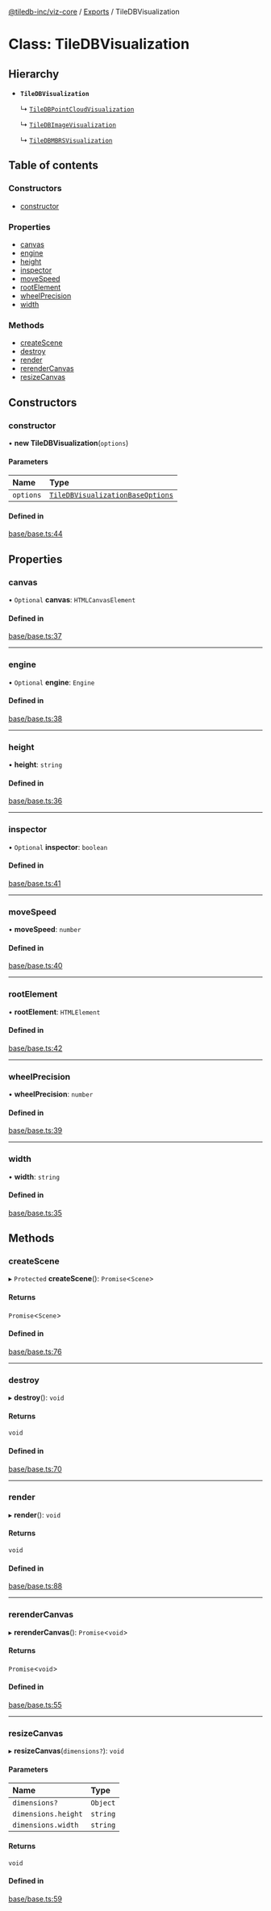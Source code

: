 [@tiledb-inc/viz-core](../README.md) / [Exports](../modules.md) / TileDBVisualization

# Class: TileDBVisualization

## Hierarchy

- **`TileDBVisualization`**

  ↳ [`TileDBPointCloudVisualization`](TileDBPointCloudVisualization.md)

  ↳ [`TileDBImageVisualization`](TileDBImageVisualization.md)

  ↳ [`TileDBMBRSVisualization`](TileDBMBRSVisualization.md)

## Table of contents

### Constructors

- [constructor](TileDBVisualization.md#constructor)

### Properties

- [canvas](TileDBVisualization.md#canvas)
- [engine](TileDBVisualization.md#engine)
- [height](TileDBVisualization.md#height)
- [inspector](TileDBVisualization.md#inspector)
- [moveSpeed](TileDBVisualization.md#movespeed)
- [rootElement](TileDBVisualization.md#rootelement)
- [wheelPrecision](TileDBVisualization.md#wheelprecision)
- [width](TileDBVisualization.md#width)

### Methods

- [createScene](TileDBVisualization.md#createscene)
- [destroy](TileDBVisualization.md#destroy)
- [render](TileDBVisualization.md#render)
- [rerenderCanvas](TileDBVisualization.md#rerendercanvas)
- [resizeCanvas](TileDBVisualization.md#resizecanvas)

## Constructors

### constructor

• **new TileDBVisualization**(`options`)

#### Parameters

| Name | Type |
| :------ | :------ |
| `options` | [`TileDBVisualizationBaseOptions`](../interfaces/TileDBVisualizationBaseOptions.md) |

#### Defined in

[base/base.ts:44](https://github.com/TileDB-Inc/TileDB-Viz/blob/f8363c2/packages/core/src/base/base.ts#L44)

## Properties

### canvas

• `Optional` **canvas**: `HTMLCanvasElement`

#### Defined in

[base/base.ts:37](https://github.com/TileDB-Inc/TileDB-Viz/blob/f8363c2/packages/core/src/base/base.ts#L37)

___

### engine

• `Optional` **engine**: `Engine`

#### Defined in

[base/base.ts:38](https://github.com/TileDB-Inc/TileDB-Viz/blob/f8363c2/packages/core/src/base/base.ts#L38)

___

### height

• **height**: `string`

#### Defined in

[base/base.ts:36](https://github.com/TileDB-Inc/TileDB-Viz/blob/f8363c2/packages/core/src/base/base.ts#L36)

___

### inspector

• `Optional` **inspector**: `boolean`

#### Defined in

[base/base.ts:41](https://github.com/TileDB-Inc/TileDB-Viz/blob/f8363c2/packages/core/src/base/base.ts#L41)

___

### moveSpeed

• **moveSpeed**: `number`

#### Defined in

[base/base.ts:40](https://github.com/TileDB-Inc/TileDB-Viz/blob/f8363c2/packages/core/src/base/base.ts#L40)

___

### rootElement

• **rootElement**: `HTMLElement`

#### Defined in

[base/base.ts:42](https://github.com/TileDB-Inc/TileDB-Viz/blob/f8363c2/packages/core/src/base/base.ts#L42)

___

### wheelPrecision

• **wheelPrecision**: `number`

#### Defined in

[base/base.ts:39](https://github.com/TileDB-Inc/TileDB-Viz/blob/f8363c2/packages/core/src/base/base.ts#L39)

___

### width

• **width**: `string`

#### Defined in

[base/base.ts:35](https://github.com/TileDB-Inc/TileDB-Viz/blob/f8363c2/packages/core/src/base/base.ts#L35)

## Methods

### createScene

▸ `Protected` **createScene**(): `Promise`<`Scene`\>

#### Returns

`Promise`<`Scene`\>

#### Defined in

[base/base.ts:76](https://github.com/TileDB-Inc/TileDB-Viz/blob/f8363c2/packages/core/src/base/base.ts#L76)

___

### destroy

▸ **destroy**(): `void`

#### Returns

`void`

#### Defined in

[base/base.ts:70](https://github.com/TileDB-Inc/TileDB-Viz/blob/f8363c2/packages/core/src/base/base.ts#L70)

___

### render

▸ **render**(): `void`

#### Returns

`void`

#### Defined in

[base/base.ts:88](https://github.com/TileDB-Inc/TileDB-Viz/blob/f8363c2/packages/core/src/base/base.ts#L88)

___

### rerenderCanvas

▸ **rerenderCanvas**(): `Promise`<`void`\>

#### Returns

`Promise`<`void`\>

#### Defined in

[base/base.ts:55](https://github.com/TileDB-Inc/TileDB-Viz/blob/f8363c2/packages/core/src/base/base.ts#L55)

___

### resizeCanvas

▸ **resizeCanvas**(`dimensions?`): `void`

#### Parameters

| Name | Type |
| :------ | :------ |
| `dimensions?` | `Object` |
| `dimensions.height` | `string` |
| `dimensions.width` | `string` |

#### Returns

`void`

#### Defined in

[base/base.ts:59](https://github.com/TileDB-Inc/TileDB-Viz/blob/f8363c2/packages/core/src/base/base.ts#L59)
